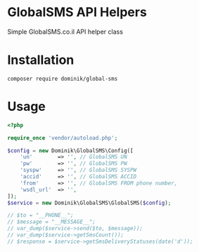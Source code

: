GlobalSMS API Helpers
================
Simple GlobalSMS.co.il API helper class

Installation
============
`composer require dominik/global-sms`

Usage
============
```php
<?php

require_once 'vendor/autoload.php';

$config = new Dominik\GlobalSMS\Config([
    'un'        => '', // GlobalSMS UN
    'pw'        => '', // GlobalSMS PW
    'syspw'     => '', // GlobalSMS SYSPW
    'accid'     => '', // GlobalSMS ACCID
    'from'      => '', // GlobalSMS FROM phone number,
    'wsdl_url'  => '',
]);
$service = new Dominik\GlobalSMS\GlobalSMS($config);

// $to = "__PHONE__";
// $message = "__MESSAGE__";
// var_dump($service->send($to, $message));
// var_dump($service->getSmsCount());
// $response = $service->getSmsDeliveryStatuses(date('d'));
```
